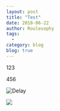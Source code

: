 ```yaml
---
layout: post
title: "Test"
date: 2018-06-22
author: Roulesophy
tags:
  - 
category: blog
blog: true
---
```


123

456


![Delay](%7B%7B%20sige.baseurl%20%7D%7D/images/aaa.jpg)

![](Image%2022-6-2018,%209-52%20PM.png)



